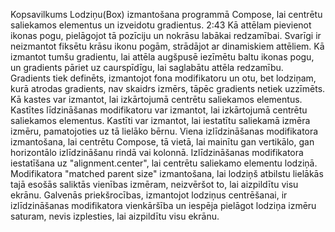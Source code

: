Kopsavilkums
Lodziņu(Box) izmantošana programmā Compose, lai centrētu saliekamos elementus un izveidotu gradientus. 2:43
Kā attēlam pievienot ikonas pogu, pielāgojot tā pozīciju un nokrāsu labākai redzamībai.
Svarīgi ir neizmantot fiksētu krāsu ikonu pogām, strādājot ar dinamiskiem attēliem.
Kā izmantot tumšu gradientu, lai attēla augšpusē iezīmētu baltu ikonas pogu, un gradients pāriet uz caurspīdīgu, lai saglabātu attēla redzamību.
Gradients tiek definēts, izmantojot fona modifikatoru un otu, bet lodziņam, kurā atrodas gradients, nav skaidrs izmērs, tāpēc gradients netiek uzzīmēts.
Kā kastes var izmantot, lai izkārtojumā centrētu saliekamos elementus.
Kastītes līdzināšanas modifikatoru var izmantot, lai izkārtojumā centrētu saliekamos elementus.
Kastīti var izmantot, lai iestatītu saliekamā izmēra izmēru, pamatojoties uz tā lielāko bērnu.
Viena izlīdzināšanas modifikatora izmantošana, lai centrētu Compose, tā vietā, lai mainītu gan vertikālo, gan horizontālo izlīdzināšanu rindā vai kolonnā.
Izlīdzināšanas modifikatora iestatīšana uz "alignment.center", lai centrētu saliekamo elementu lodziņā.
Modifikatora "matched parent size" izmantošana, lai lodziņš atbilstu lielākās tajā esošās saliktās vienības izmēram, neizvēršot to, lai aizpildītu visu ekrānu.
Galvenās priekšrocības, izmantojot lodziņus centrēšanai, ir izlīdzināšanas modifikatora vienkāršība un iespēja pielāgot lodziņa izmēru saturam, nevis izplesties, lai aizpildītu visu ekrānu.
